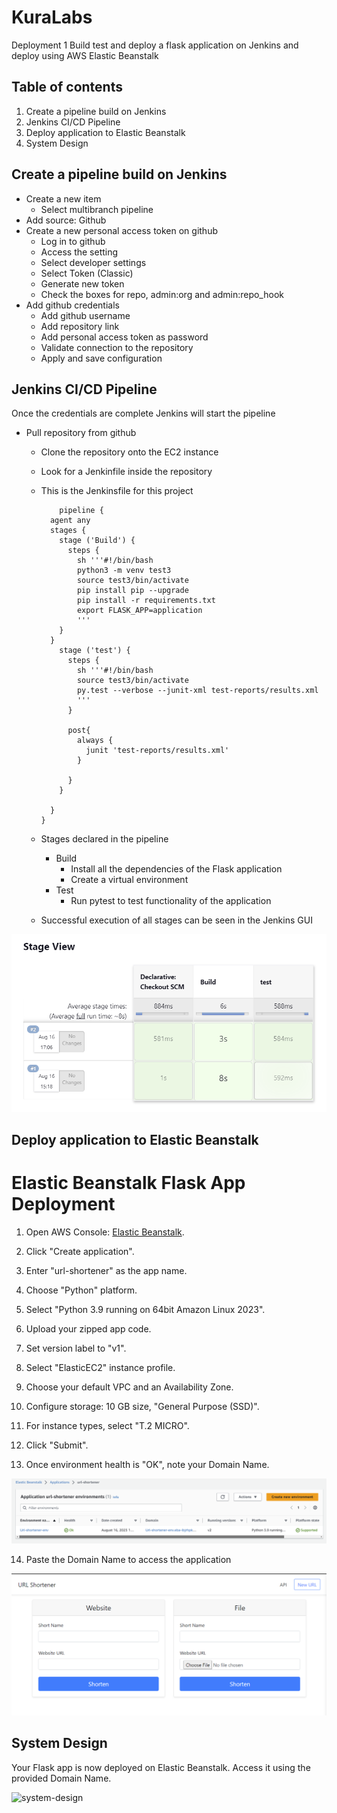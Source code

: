 # KuraLabs

Deployment 1
Build test and deploy a flask application on Jenkins and deploy using AWS Elastic Beanstalk

## Table of contents

1. Create a pipeline build on Jenkins
2. Jenkins CI/CD Pipeline
3. Deploy application to Elastic Beanstalk
4. System Design

## Create a pipeline build on Jenkins

* Create a new item
  * Select multibranch pipeline
* Add source: Github
* Create a new personal access token on github
  * Log in to github
  * Access the setting
  * Select developer settings
  * Select Token (Classic)
  * Generate new token
  * Check the boxes for repo, admin:org and admin:repo_hook
* Add github credentials
  * Add github username
  * Add repository link
  * Add personal access token as password
  * Validate connection to the repository
  * Apply and save configuration

## Jenkins CI/CD Pipeline

Once the credentials are complete Jenkins will start the pipeline

* Pull repository from github
  * Clone the repository onto the EC2 instance
  * Look for a Jenkinfile inside the repository
  * This is the Jenkinsfile for this project

    ```
        pipeline {
      agent any
      stages {
        stage ('Build') {
          steps {
            sh '''#!/bin/bash
            python3 -m venv test3
            source test3/bin/activate
            pip install pip --upgrade
            pip install -r requirements.txt
            export FLASK_APP=application
            '''
        }
      }
        stage ('test') {
          steps {
            sh '''#!/bin/bash
            source test3/bin/activate
            py.test --verbose --junit-xml test-reports/results.xml
            ''' 
          }
        
          post{
            always {
              junit 'test-reports/results.xml'
            }
          
          }
        }
      
      }
    }
    ```

  * Stages declared in the pipeline
    * Build
      * Install all the dependencies of the Flask application
      * Create a virtual environment
    * Test
      * Run pytest to test functionality of the application
  * Successful execution of all stages can be seen in the Jenkins GUI
  
![jenkins-stages](https://github.com/Antoniorios17/deployment_elastic_beanstalk/blob/main/images/Jenkins-stages.png)

## Deploy application to Elastic Beanstalk


# Elastic Beanstalk Flask App Deployment

1. Open AWS Console: [Elastic Beanstalk](us-east-1.console.aws.amazon.com/elasticbeanstalk).

2. Click "Create application".

3. Enter "url-shortener" as the app name.

4. Choose "Python" platform.

5. Select "Python 3.9 running on 64bit Amazon Linux 2023".

6. Upload your zipped app code.

7. Set version label to "v1".

8. Select "ElasticEC2" instance profile.

9. Choose your default VPC and an Availability Zone.

10. Configure storage: 10 GB size, "General Purpose (SSD)".

11. For instance types, select "T.2 MICRO".

12. Click "Submit".

13. Once environment health is "OK", note your Domain Name.

![elastic-beanstalk](https://github.com/Antoniorios17/deployment_elastic_beanstalk/blob/main/images/elastic-beanstalk-ok.png)

14. Paste the Domain Name to access the application

![url-shortenet-webpage](https://github.com/Antoniorios17/deployment_elastic_beanstalk/blob/main/images/url-shortener-webpage.png)

## System Design

Your Flask app is now deployed on Elastic Beanstalk. Access it using the provided Domain Name.



![system-design](http)